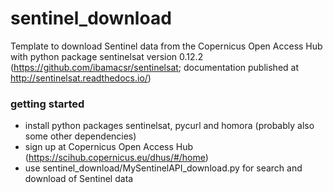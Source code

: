 # sentinel_download
Template to download Sentinel data from the Copernicus Open Access Hub with python package sentinelsat version 0.12.2 (https://github.com/ibamacsr/sentinelsat; documentation published at http://sentinelsat.readthedocs.io/)

### getting started
* install python packages sentinelsat, pycurl and homora (probably also some other dependencies)
* sign up at Copernicus Open Access Hub (https://scihub.copernicus.eu/dhus/#/home)
* use sentinel_download/MySentinelAPI_download.py for search and download of Sentinel data
